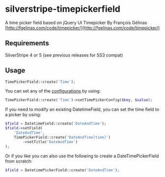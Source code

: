 silverstripe-timepickerfield
============================

A time picker field based on jQuery UI Timepicker By François Gélinas
[http://fgelinas.com/code/timepicker/](http://fgelinas.com/code/timepicker/)

Requirements
--------

SilverStripe 4 or 5 (see previous releases for SS3 compat)

Usage
--------

```php
TimePickerField::create('Time');
```

You can set any of the [configurations](http://fgelinas.com/code/timepicker/#usage) by using:

```php
TimePickerField::create('Time')->setTimePickerConfig($key, $value);
```
If you need to modify an existing DatetimeField, you can set the time field to a picker by using:

```php
$field = DatetimeField::create('DateAndTime');
$field->setField(
    'DateAndTime',
    TimePickerField::create('DateAndTime[time]')
        ->setTitle('DateAndTime')
);
```

Or if you like you can also use the following to create a DateTimePickerField from scratch:

```php
$field = DatetimePickerField::create('DateAndTime');
```
